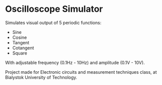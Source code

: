 # Oscilloscope Simulator
 Simulates visual output of 5 periodic functions:
 * Sine
 * Cosine
 * Tangent
 * Cotangent
 * Square

 With adjustable frequency (0.1Hz - 10Hz) and amplitude (0.1V - 10V).


 Project made for Electronic circuits and measurement techniques class, at Bialystok University of Technology.